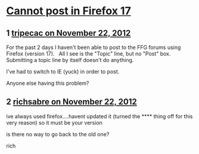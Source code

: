 # [Cannot post in Firefox 17](https://community.fantasyflightgames.com/topic/74635-cannot-post-in-firefox-17/)

## 1 [tripecac on November 22, 2012](https://community.fantasyflightgames.com/topic/74635-cannot-post-in-firefox-17/?do=findComment&comment=726761)

For the past 2 days I haven't been able to post to the FFG forums using Firefox (version 17).   All I see is the "Topic" line, but no "Post" box.  Submitting a topic line by itself doesn't do anything.

I've had to switch to IE (yuck) in order to post. 

Anyone else having this problem?

## 2 [richsabre on November 22, 2012](https://community.fantasyflightgames.com/topic/74635-cannot-post-in-firefox-17/?do=findComment&comment=726763)

ive always used firefox….havent updated it (turned the **** thing off for this very reason) so it must be your version

is there no way to go back to the old one?

rich

